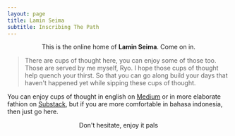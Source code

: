 ```yaml
---
layout: page
title: Lamin Seima
subtitle: Inscribing The Path
---
```

<p style="text-align: center;">This is the online home of <b>Lamin Seima</b>. Come on in.</p> 

> There are cups of thought here, you can enjoy some of those too. Those are served by me myself, Ryo.
> I hope those cups of thought help quench your thirst.
> So that you can go along build your days that haven't happened yet while sipping these cups of thought. 

You can enjoy cups of thought in english on [Medium](https://medium.com/@laminseima) 
or in more elaborate fathion on [Substack](https://laminseima.substack.com), but if you are more comfortable in bahasa indonesia, then just go here.

<p style="text-align: center;">Don't hesitate, enjoy it pals</p>

